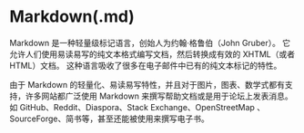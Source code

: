 # Markdown(.md)

Markdown 是一种轻量级标记语言，创始人为约翰·格鲁伯（John Gruber）。 
它允许人们使用易读易写的纯文本格式编写文档，然后转换成有效的 XHTML（或者HTML）文档。
这种语言吸收了很多在电子邮件中已有的纯文本标记的特性。

由于 Markdown 的轻量化、易读易写特性，并且对于图片，图表、数学式都有支持，许多网站都广泛使用 Markdown 来撰写帮助文档或是用于论坛上发表消息。 
如 GitHub、Reddit、Diaspora、Stack Exchange、OpenStreetMap 、SourceForge、简书等，甚至还能被使用来撰写电子书。
